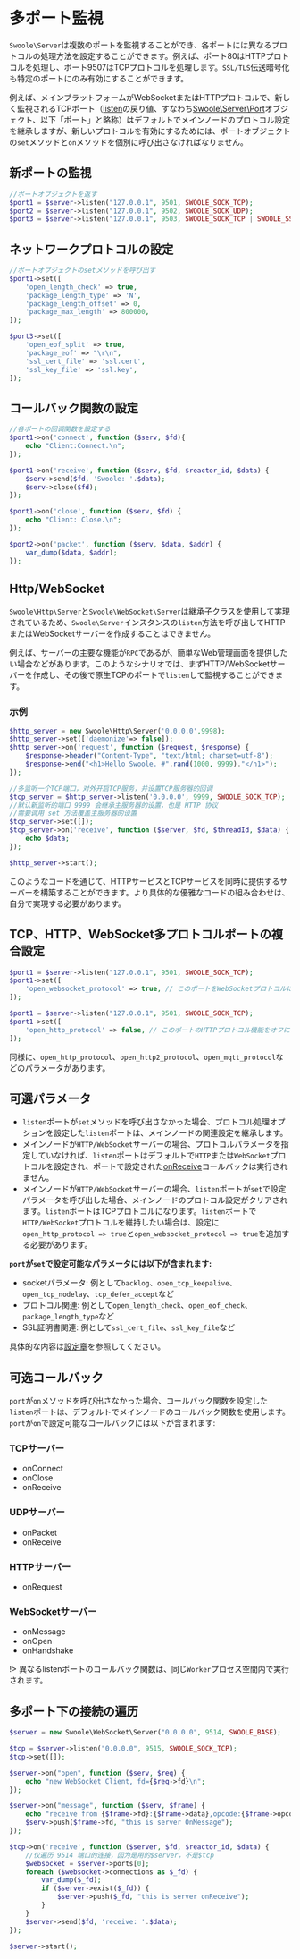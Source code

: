 # 多ポート監視

`Swoole\Server`は複数のポートを監視することができ、各ポートには異なるプロトコルの処理方法を設定することができます。例えば、ポート80はHTTPプロトコルを処理し、ポート9507はTCPプロトコルを処理します。`SSL/TLS`伝送暗号化も特定のポートにのみ有効にすることができます。

例えば、メインブラットフォームがWebSocketまたはHTTPプロトコルで、新しく監視されるTCPポート（[listen](/server/methods?id=listen)の戻り値、すなわち[Swoole\Server\Port](server/server_port.md)オブジェクト、以下「ポート」と略称）はデフォルトでメインノードのプロトコル設定を継承しますが、新しいプロトコルを有効にするためには、ポートオブジェクトの`set`メソッドと`on`メソッドを個別に呼び出さなければなりません。
## 新ポートの監視

```php
//ポートオブジェクトを返す
$port1 = $server->listen("127.0.0.1", 9501, SWOOLE_SOCK_TCP);
$port2 = $server->listen("127.0.0.1", 9502, SWOOLE_SOCK_UDP);
$port3 = $server->listen("127.0.0.1", 9503, SWOOLE_SOCK_TCP | SWOOLE_SSL);
```
## ネットワークプロトコルの設定

```php
//ポートオブジェクトのsetメソッドを呼び出す
$port1->set([
	'open_length_check' => true,
	'package_length_type' => 'N',
	'package_length_offset' => 0,
	'package_max_length' => 800000,
]);

$port3->set([
	'open_eof_split' => true,
	'package_eof' => "\r\n",
	'ssl_cert_file' => 'ssl.cert',
	'ssl_key_file' => 'ssl.key',
]);
```
## コールバック関数の設定

```php
//各ポートの回调関数を設定する
$port1->on('connect', function ($serv, $fd){
    echo "Client:Connect.\n";
});

$port1->on('receive', function ($serv, $fd, $reactor_id, $data) {
    $serv->send($fd, 'Swoole: '.$data);
    $serv->close($fd);
});

$port1->on('close', function ($serv, $fd) {
    echo "Client: Close.\n";
});

$port2->on('packet', function ($serv, $data, $addr) {
    var_dump($data, $addr);
});
```
## Http/WebSocket

`Swoole\Http\Server`と`Swoole\WebSocket\Server`は継承子クラスを使用して実現されているため、`Swoole\Server`インスタンスの`listen`方法を呼び出してHTTPまたはWebSocketサーバーを作成することはできません。

例えば、サーバーの主要な機能が`RPC`であるが、簡単なWeb管理画面を提供したい場合などがあります。このようなシナリオでは、まずHTTP/WebSocketサーバーを作成し、その後で原生TCPのポートで`listen`して監視することができます。
### 示例

```php
$http_server = new Swoole\Http\Server('0.0.0.0',9998);
$http_server->set(['daemonize'=> false]);
$http_server->on('request', function ($request, $response) {
    $response->header("Content-Type", "text/html; charset=utf-8");
    $response->end("<h1>Hello Swoole. #".rand(1000, 9999)."</h1>");
});

//多监听一个TCP端口，对外开启TCP服务，并设置TCP服务器的回调
$tcp_server = $http_server->listen('0.0.0.0', 9999, SWOOLE_SOCK_TCP);
//默认新监听的端口 9999 会继承主服务器的设置，也是 HTTP 协议
//需要调用 set 方法覆盖主服务器的设置
$tcp_server->set([]);
$tcp_server->on('receive', function ($server, $fd, $threadId, $data) {
    echo $data;
});

$http_server->start();
```

このようなコードを通じて、HTTPサービスとTCPサービスを同時に提供するサーバーを構築することができます。より具体的な優雅なコードの組み合わせは、自分で実現する必要があります。
## TCP、HTTP、WebSocket多プロトコルポートの複合設定

```php
$port1 = $server->listen("127.0.0.1", 9501, SWOOLE_SOCK_TCP);
$port1->set([
    'open_websocket_protocol' => true, // このポートをWebSocketプロトコルに対応させる
]);
```

```php
$port1 = $server->listen("127.0.0.1", 9501, SWOOLE_SOCK_TCP);
$port1->set([
    'open_http_protocol' => false, // このポートのHTTPプロトコル機能をオフにする
]);
```
同様に、`open_http_protocol`、`open_http2_protocol`、`open_mqtt_protocol`などのパラメータがあります。
## 可選パラメータ

* `listen`ポートが`set`メソッドを呼び出さなかった場合、プロトコル処理オプションを設定した`listen`ポートは、メインノードの関連設定を継承します。
* メインノードが`HTTP/WebSocket`サーバーの場合、プロトコルパラメータを指定していなければ、`listen`ポートはデフォルトで`HTTP`または`WebSocket`プロトコルを設定され、ポートで設定された[onReceive](/server/events?id=onreceive)コールバックは実行されません。
* メインノードが`HTTP/WebSocket`サーバーの場合、`listen`ポートが`set`で設定パラメータを呼び出した場合、メインノードのプロトコル設定がクリアされます。`listen`ポートはTCPプロトコルになります。`listen`ポートで`HTTP/WebSocket`プロトコルを維持したい場合は、設定に`open_http_protocol => true`と`open_websocket_protocol => true`を追加する必要があります。

**`port`が`set`で設定可能なパラメータには以下が含まれます:**

* socketパラメータ: 例として`backlog`、`open_tcp_keepalive`、`open_tcp_nodelay`、`tcp_defer_accept`など
* プロトコル関連: 例として`open_length_check`、`open_eof_check`、`package_length_type`など
* SSL証明書関連: 例として`ssl_cert_file`、`ssl_key_file`など

具体的な内容は[設定章](/server/setting)を参照してください。
## 可选コールバック

`port`が`on`メソッドを呼び出さなかった場合、コールバック関数を設定した`listen`ポートは、デフォルトでメインノードのコールバック関数を使用します。`port`が`on`で設定可能なコールバックには以下が含まれます:
### TCPサーバー

* onConnect
* onClose
* onReceive
### UDPサーバー

* onPacket
* onReceive
### HTTPサーバー

* onRequest
### WebSocketサーバー

* onMessage
* onOpen
* onHandshake

!> 異なるlistenポートのコールバック関数は、同じ`Worker`プロセス空間内で実行されます。
## 多ポート下の接続の遍历

```php
$server = new Swoole\WebSocket\Server("0.0.0.0", 9514, SWOOLE_BASE);

$tcp = $server->listen("0.0.0.0", 9515, SWOOLE_SOCK_TCP);
$tcp->set([]);

$server->on("open", function ($serv, $req) {
    echo "new WebSocket Client, fd={$req->fd}\n";
});

$server->on("message", function ($serv, $frame) {
    echo "receive from {$frame->fd}:{$frame->data},opcode:{$frame->opcode},fin:{$frame->finish}\n";
    $serv->push($frame->fd, "this is server OnMessage");
});

$tcp->on('receive', function ($server, $fd, $reactor_id, $data) {
    //仅遍历 9514 端口的连接，因为是用的$server，不是$tcp
    $websocket = $server->ports[0];
    foreach ($websocket->connections as $_fd) {
        var_dump($_fd);
        if ($server->exist($_fd)) {
            $server->push($_fd, "this is server onReceive");
        }
    }
    $server->send($fd, 'receive: '.$data);
});

$server->start();
```
